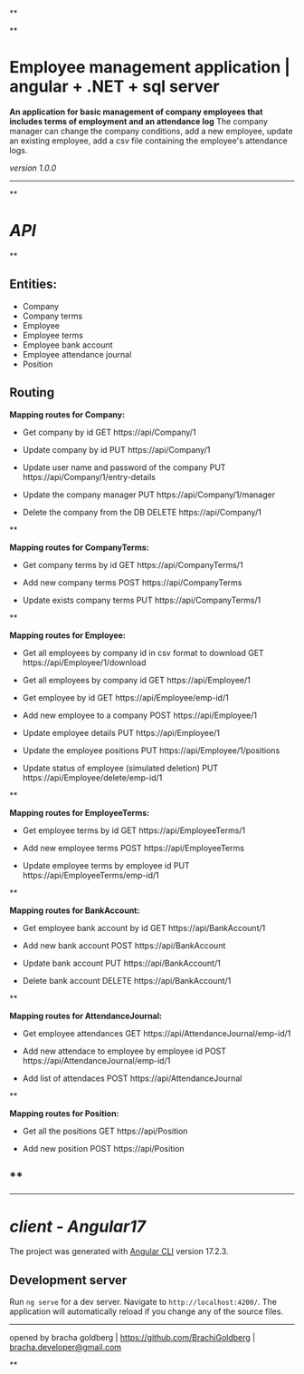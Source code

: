 **

**

# Employee management application | angular + .NET + sql server


**An application for basic management of company employees that includes terms of employment and an attendance log**
The company manager can change the company conditions, add a new employee, update an existing employee, add a csv file containing the employee's attendance logs.

*version 1.0.0*
___
**

# *API*

**

## **Entities:**

 - Company
 - Company terms
 - Employee
 - Employee terms
 - Employee bank account
 - Employee attendance journal
 - Position




## Routing

**Mapping routes for Company:**

 - Get company by id
GET https://api/Company/1

 - Update company by id
 PUT https://api/Company/1

 - Update user name and password of the company 
 PUT https://api/Company/1/entry-details

 - Update the company manager 
 PUT https://api/Company/1/manager

 - Delete the company from the DB
 DELETE https://api/Company/1
 
**

**Mapping routes for CompanyTerms:**

 - Get company terms by id
 GET https://api/CompanyTerms/1

 - Add new company terms
 POST https://api/CompanyTerms
 
 - Update exists company terms
PUT https://api/CompanyTerms/1

**

**Mapping routes for Employee:**

 - Get all employees by company id in csv format to download
 GET https://api/Employee/1/download
 
- Get all employees by company id
GET https://api/Employee/1

- Get employee by id
GET https://api/Employee/emp-id/1

- Add new employee to a company
POST https://api/Employee/1

- Update employee details
PUT https://api/Employee/1

- Update the employee positions
PUT https://api/Employee/1/positions

- Update status of employee (simulated deletion)
PUT https://api/Employee/delete/emp-id/1

**

**Mapping routes for EmployeeTerms:**

 - Get employee terms by id
 GET https://api/EmployeeTerms/1

 - Add new employee terms
 POST https://api/EmployeeTerms
 
 - Update employee terms by employee id
PUT https://api/EmployeeTerms/emp-id/1

**

**Mapping routes for BankAccount:**

 - Get employee bank account by id
 GET https://api/BankAccount/1

 - Add new bank account
 POST https://api/BankAccount
 
 - Update bank account
PUT https://api/BankAccount/1

 - Delete bank account
DELETE https://api/BankAccount/1

**

**Mapping routes for AttendanceJournal:**

 - Get employee attendances
 GET https://api/AttendanceJournal/emp-id/1

 - Add new attendace to employee by employee id
 POST https://api/AttendanceJournal/emp-id/1

 - Add list of attendaces
 POST https://api/AttendanceJournal
 
 **
 
 **Mapping routes for Position:**

 - Get all the positions
 GET https://api/Position

 - Add new position
 POST https://api/Position
 

**
---

***

# *client - Angular17*
The project was generated with  [Angular CLI](https://github.com/angular/angular-cli)  version 17.2.3.

## Development server

Run  `ng serve`  for a dev server. Navigate to  `http://localhost:4200/`. The application will automatically reload if you change any of the source files.

***
opened by bracha goldberg  | https://github.com/BrachiGoldberg |  bracha.developer@gmail.com

**
